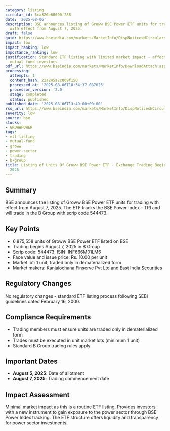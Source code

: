 ```yaml
---
category: listing
circular_id: 5ca326e60090f288
date: '2025-08-06'
description: BSE announces listing of Groww BSE Power ETF units for trading in B Group
  with effect from August 7, 2025.
draft: false
guid: https://www.bseindia.com/markets/MarketInfo/DispNoticesNCirculars.aspx?Noticeid={2920AF3D-AE63-4300-A879-6FE7B1BF1480}&noticeno=20250806-48&dt=08/06/2025&icount=48&totcount=60&flag=0
impact: low
impact_ranking: low
importance_ranking: low
justification: Standard ETF listing with limited market impact - affects only specific
  mutual fund investors
pdf_url: https://www.bseindia.com/markets/MarketInfo/DownloadAttach.aspx?id=20250806-48&attachedId=
processing:
  attempts: 1
  content_hash: 22a245a2c809f150
  processed_at: '2025-08-06T18:34:37.087026'
  processor_version: '2.0'
  stage: completed
  status: published
published_date: '2025-08-06T13:49:00+00:00'
rss_url: https://www.bseindia.com/markets/MarketInfo/DispNoticesNCirculars.aspx?Noticeid={2920AF3D-AE63-4300-A879-6FE7B1BF1480}&noticeno=20250806-48&dt=08/06/2025&icount=48&totcount=60&flag=0
severity: low
source: bse
stocks:
- GROWWPOWER
tags:
- etf-listing
- mutual-fund
- groww
- power-sector
- trading
- b-group
title: Listing of Units Of Groww BSE Power ETF - Exchange Trading Begins August 7,
  2025
---
```


## Summary

BSE announces the listing of Groww BSE Power ETF units for trading with effect from August 7, 2025. The ETF tracks the BSE Power Index - TRI and will trade in the B Group with scrip code 544473.

## Key Points

- 6,875,558 units of Groww BSE Power ETF listed on BSE
- Trading begins August 7, 2025 in B Group
- Scrip code: 544473, ISIN: INF666M01LM6
- Face value and issue price: Rs. 10.00 per unit
- Market lot: 1 unit, traded only in dematerialized form
- Market makers: Kanjalochana Finserve Pvt Ltd and East India Securities

## Regulatory Changes

No regulatory changes - standard ETF listing process following SEBI guidelines dated February 16, 2000.

## Compliance Requirements

- Trading members must ensure units are traded only in dematerialized form
- Trades must be executed in unit market lots (minimum 1 unit)
- Standard B Group trading rules apply

## Important Dates

- **August 5, 2025**: Date of allotment
- **August 7, 2025**: Trading commencement date

## Impact Assessment

Minimal market impact as this is a routine ETF listing. Provides investors with a new instrument to gain exposure to the power sector through BSE Power Index tracking. The ETF structure offers liquidity and transparency for power sector investments.